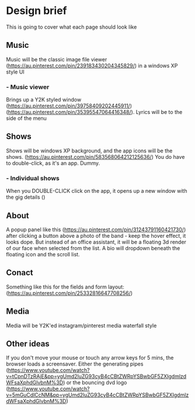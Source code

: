 # Design brief

This is going to cover what each page should look like

## Music

Music will be the classic image file viewer (https://au.pinterest.com/pin/239183430204345829/) in a windows XP style UI

### - Music viewer

Brings up a Y2K styled window (https://au.pinterest.com/pin/39758409202445911/) (https://au.pinterest.com/pin/35395547064416348/). Lyrics will be to the side of the menu

## Shows

Shows will be windows XP background, and the app icons will be the shows. (https://au.pinterest.com/pin/583568064212125636/) You do have to double-click, as it's an app. Dummy.

### - Individual shows

When you DOUBLE-CLICK click on the app, it opens up a new window with the gig details ()

## About

A popup panel like this (https://au.pinterest.com/pin/31243791160421730/) after clicking a button above a photo of the band - keep the hover effect, it looks dope. But instead of an office assistant, it will be a floating 3d render of our face when selected from the list. A bio will dropdown beneath the floating icon and the scroll list.

## Conact

Something like this for the fields and form layout: (https://au.pinterest.com/pin/25332816647708256/)

## Media

Media will be Y2K'ed instagram/pinterest media waterfall style

## Other ideas

If you don't move your mouse or touch any arrow keys for 5 mins, the browser loads a screensaver. Either the generating pipes (https://www.youtube.com/watch?v=tCpnDTzRAjE&pp=ygUmd2luZG93cyB4cCBtZWRpYSBwbGF5ZXIgdmlzdWFsaXphdGlvbnM%3D) or the bouncing dvd logo (https://www.youtube.com/watch?v=5mGuCdlCcNM&pp=ygUmd2luZG93cyB4cCBtZWRpYSBwbGF5ZXIgdmlzdWFsaXphdGlvbnM%3D)
